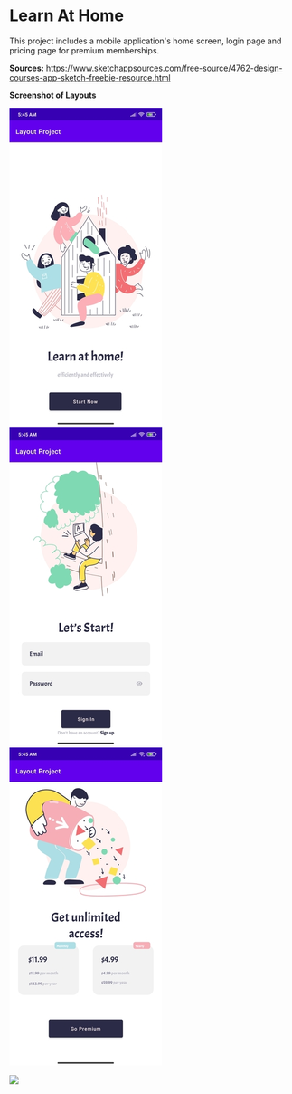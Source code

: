 # Learn At Home 
  This project includes a mobile application's home screen, login page and pricing page for premium memberships.

**Sources:** https://www.sketchappsources.com/free-source/4762-design-courses-app-sketch-freebie-resource.html


**Screenshot of Layouts**

![](https://github.com/ozlembasabakar/UpSchoolAndroidDevelopmentBootcamp/blob/main/Layout%20Project/Screenshots/Screenshot_2022-04-11-05-45-45-371_com.ozlembasabakar.layoutproject.jpg)             ![](https://github.com/ozlembasabakar/UpSchoolAndroidDevelopmentBootcamp/blob/main/Layout%20Project/Screenshots/Screenshot_2022-04-11-05-45-50-085_com.ozlembasabakar.layoutproject.jpg)               ![](https://github.com/ozlembasabakar/UpSchoolAndroidDevelopmentBootcamp/blob/main/Layout%20Project/Screenshots/Screenshot_2022-04-11-05-45-54-497_com.ozlembasabakar.layoutproject.jpg)

![](https://github.com/ozlembasabakar/UpSchoolAndroidDevelopmentBootcamp/blob/main/Layout%20Project/Screenshots/Screenrecorder-2022-04-11-05-46-17-280.gif)

